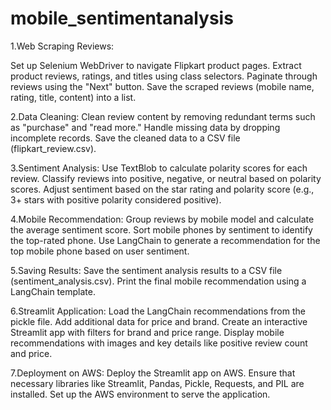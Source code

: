 # mobile_sentimentanalysis
1.Web Scraping Reviews:

Set up Selenium WebDriver to navigate Flipkart product pages.
Extract product reviews, ratings, and titles using class selectors.
Paginate through reviews using the "Next" button.
Save the scraped reviews (mobile name, rating, title, content) into a list.

2.Data Cleaning:
Clean review content by removing redundant terms such as "purchase" and "read more."
Handle missing data by dropping incomplete records.
Save the cleaned data to a CSV file (flipkart_review.csv).

3.Sentiment Analysis:
Use TextBlob to calculate polarity scores for each review.
Classify reviews into positive, negative, or neutral based on polarity scores.
Adjust sentiment based on the star rating and polarity score (e.g., 3+ stars with positive polarity considered positive).

4.Mobile Recommendation:
Group reviews by mobile model and calculate the average sentiment score.
Sort mobile phones by sentiment to identify the top-rated phone.
Use LangChain to generate a recommendation for the top mobile phone based on user sentiment.

5.Saving Results:
Save the sentiment analysis results to a CSV file (sentiment_analysis.csv).
Print the final mobile recommendation using a LangChain template.

6.Streamlit Application:
Load the LangChain recommendations from the pickle file.
Add additional data for price and brand.
Create an interactive Streamlit app with filters for brand and price range.
Display mobile recommendations with images and key details like positive review count and price.

7.Deployment on AWS:
Deploy the Streamlit app on AWS.
Ensure that necessary libraries like Streamlit, Pandas, Pickle, Requests, and PIL are installed.
Set up the AWS environment to serve the application.
